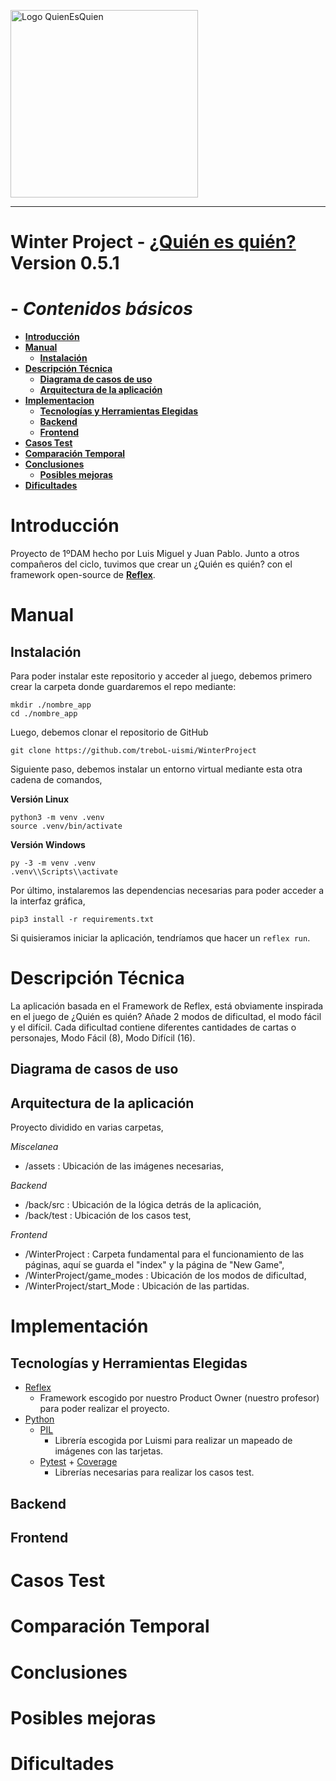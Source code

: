 <p aling="center">
    <img width="300" src="https://procomun.intef.es/files/articulos/guess_who_logo_side_es_b.jpg" alt="Logo QuienEsQuien">
</p>

<hr>

# **Winter Project - [¿Quién es quién?](https://es.wikipedia.org/wiki/Guess_Who%3F) Version 0.5.1**

# - *Contenidos básicos*
-   [**Introducción**](#introducción)
-   [**Manual**](#manual)
    -   [**Instalación**](#instalación)
-   [**Descripción Técnica**](#descripción-técnica)
    -   [**Diagrama de casos de uso**](#diagrama-de-casos-de-uso)
    -   [**Arquitectura de la aplicación**](#arquitectura-de-la-aplicación)
-   [**Implementacion**](#implementacion)
    -   [**Tecnologías y Herramientas Elegidas**](#tecnologías-y-herramientas-elegidas)
    -   [**Backend**](#backend)
    -   [**Frontend**](#frontend)
-   [**Casos Test**](#casos-test)
-   [**Comparación Temporal**](#comparación-temporal)
-   [**Conclusiones**](#conclusiones)
    -   [**Posibles mejoras**](#posibles-mejoras)
-   [**Dificultades**](#dificultades)

# **Introducción**
Proyecto de 1ºDAM hecho por Luis Miguel y Juan Pablo. Junto a otros compañeros del ciclo, tuvimos que crear un 
¿Quién es quién? con el framework open-source de **[Reflex](https://reflex.dev/)**.

# **Manual**
## **Instalación**
Para poder instalar este repositorio y acceder al juego, debemos primero crear la carpeta donde guardaremos el repo mediante:
```
mkdir ./nombre_app
cd ./nombre_app
```

Luego, debemos clonar el repositorio de GitHub
```
git clone https://github.com/treboL-uismi/WinterProject
```

Siguiente paso, debemos instalar un entorno virtual mediante esta otra cadena de comandos,

**Versión Linux**
```
python3 -m venv .venv
source .venv/bin/activate
```
**Versión Windows**
```
py -3 -m venv .venv
.venv\\Scripts\\activate
```

Por último, instalaremos las dependencias necesarias para poder acceder a la interfaz gráfica,
```
pip3 install -r requirements.txt
```

Si quisieramos iniciar la aplicación, tendríamos que hacer un ```reflex run```.

# **Descripción Técnica**
La aplicación basada en el Framework de Reflex, está obviamente inspirada en el juego de ¿Quién es quién?
Añade 2 modos de dificultad, el modo fácil y el difícil. Cada dificultad contiene diferentes cantidades de cartas o personajes, Modo Fácil (8), Modo Difícil (16).
## **Diagrama de casos de uso**

## **Arquitectura de la aplicación**
Proyecto dividido en varias carpetas,

*Miscelanea*
- /assets : Ubicación de las imágenes necesarias,

*Backend*
- /back/src : Ubicación de la lógica detrás de la aplicación,
- /back/test : Ubicación de los casos test,

*Frontend*
- /WinterProject : Carpeta fundamental para el funcionamiento de las páginas, aquí se guarda el "index" y la página de "New Game",
- /WinterProject/game_modes : Ubicación de los modos de dificultad,
- /WinterProject/start_Mode : Ubicación de las partidas.

# **Implementación**
## **Tecnologías y Herramientas Elegidas**
- [Reflex](https://reflex.dev/)
    - Framework escogido por nuestro Product Owner (nuestro profesor) para poder realizar el proyecto.
- [Python](https://www.python.org/)
    - [PIL](https://pypi.org/project/pillow/)
        - Librería escogida por Luismi para realizar un mapeado de imágenes con las tarjetas.
    - [Pytest](https://docs.pytest.org/en/stable/) + [Coverage](https://coverage.readthedocs.io/en/7.6.8/)
        - Librerías necesarias para realizar los casos test.

## **Backend**
## **Frontend**

# **Casos Test**


# **Comparación Temporal**


# **Conclusiones**
# **Posibles mejoras**

# **Dificultades**
